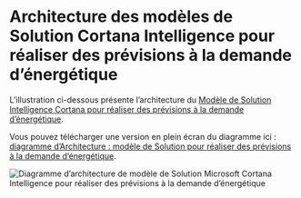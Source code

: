 <properties
    pageTitle="Architecture des modèles de Solution Cortana Intelligence pour réaliser des prévisions à la demande d’énergétique | Microsoft Azure"
    description="Architecture du modèle de Solution Microsoft Cortana Intelligence qui vous permet de réaliser des prévisions à la demande pour une société utilitaire énergétique."
    keywords="accelerator solution cortana analytique ; énergétique réaliser des prévisions"
    services="cortana-analytics"
    documentationCenter=""
    authors="garyericson"
    manager="jhubbard"
    editor="cgronlun"/>

<tags
    ms.service="cortana-analytics"
    ms.workload="data-services"
    ms.tgt_pltfrm="na"
    ms.devlang="na"
    ms.topic="article"
    ms.date="11/19/2015"
    ms.author="garye" />

# <a name="cortana-intelligence-solution-template-architecture-for-demand-forecasting-of-energy"></a>Architecture des modèles de Solution Cortana Intelligence pour réaliser des prévisions à la demande d’énergétique

L’illustration ci-dessous présente l’architecture du [Modèle de Solution Intelligence Cortana pour réaliser des prévisions à la demande d’énergétique](cortana-analytics-playbook-demand-forecasting-energy.md).

Vous pouvez télécharger une version en plein écran du diagramme ici : [diagramme d’Architecture : modèle de Solution pour réaliser des prévisions à la demande d’énergétique](http://download.microsoft.com/download/1/9/B/19B815F0-D1B0-4F67-AED3-A40544225FD1/ca-topologies-energy-forecasting.png).

![Diagramme d’architecture de modèle de Solution Microsoft Cortana Intelligence pour réaliser des prévisions à la demande d’énergétique][image]

[image]: ./media/cortana-analytics-architecture-demand-forecasting-energy/ca-topologies-energy-forecasting.png
